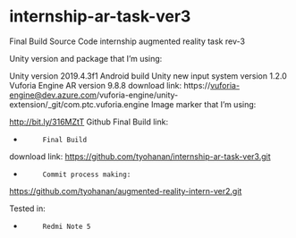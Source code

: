 # internship-ar-task-ver3

Final Build Source Code internship augmented reality task rev-3

Unity version and package that I’m using:

Unity version 2019.4.3f1 Android build
Unity new input system version 1.2.0
Vuforia Engine AR version 9.8.8
download link:
https://vuforia-engine@dev.azure.com/vuforia-engine/unity-extension/_git/com.ptc.vuforia.engine
Image marker that I’m using:

http://bit.ly/316MZtT
Github Final Build link:

-          Final Build
download link:
https://github.com/tyohanan/internship-ar-task-ver3.git

 

-          Commit process making:
https://github.com/tyohanan/augmented-reality-intern-ver2.git



Tested in:

-          Redmi Note 5

